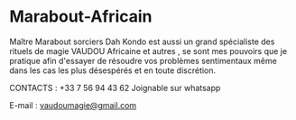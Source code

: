 # Marabout-Africain
Maître Marabout sorciers Dah Kondo est aussi un grand spécialiste des rituels de magie VAUDOU Africaine et autres , se sont mes pouvoirs que je pratique afin d'essayer de résoudre vos problèmes sentimentaux même dans les cas les plus désespérés et en toute discrétion.

CONTACTS : 
+33 7 56 94 43 62
Joignable sur whatsapp

E-mail : vaudoumagie@gmail.com
